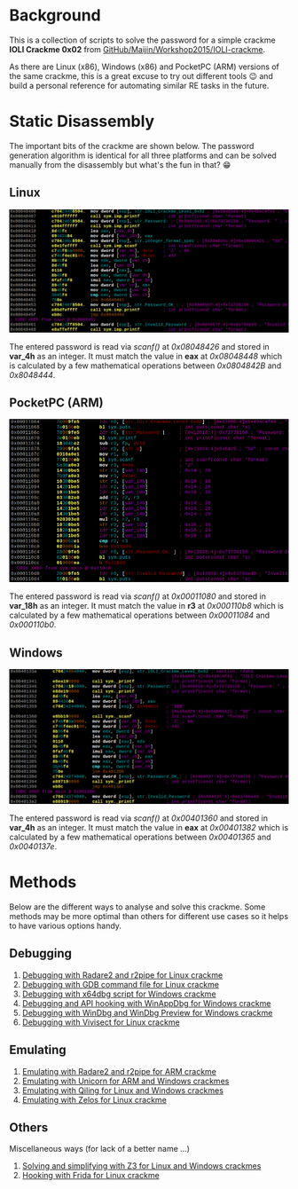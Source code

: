 # Background
This is a collection of scripts to solve the password for a simple crackme **IOLI Crackme 0x02** from [GitHub/Maijin/Workshop2015/IOLI-crackme](https://github.com/Maijin/Workshop2015/tree/master/IOLI-crackme).

As there are Linux (x86), Windows (x86) and PocketPC (ARM) versions of the same crackme, this is a great excuse to try out different tools :wink: and build a personal reference for automating similar RE tasks in the future.

# Static Disassembly

The important bits of the crackme are shown below. The password generation algorithm is identical for all three platforms and can be solved manually from the disassembly but what's the fun in that? :grin:

## Linux

![Disassembly of important bits](img/linux-disasm.png)

The entered password is read via *scanf()* at *0x08048426* and stored in **var_4h** as an integer. It must match the value in **eax** at *0x08048448* which is calculated by a few mathematical operations between *0x0804842B* and *0x8048444*.

## PocketPC (ARM)

![Disassembly of important bits](img/arm-disasm.png)

The entered password is read via *scanf()* at *0x00011080* and stored in **var_18h** as an integer. It must match the value in **r3** at *0x000110b8* which is calculated by a few mathematical operations between *0x00011084* and *0x000110b0*.

## Windows

![Disassembly of important bits](img/win-disasm.png)

The entered password is read via *scanf()* at *0x00401360* and stored in **var_4h** as an integer. It must match the value in **eax** at *0x00401382* which is calculated by a few mathematical operations between *0x00401365* and *0x0040137e*.

# Methods

Below are the different ways to analyse and solve this crackme. Some methods may be more optimal than others for different use cases so it helps to have various options handy.

## Debugging

1. [Debugging with Radare2 and r2pipe for Linux crackme](r2debug/)
2. [Debugging with GDB command file for Linux crackme](gdb/)
3. [Debugging with x64dbg script for Windows crackme](x64dbg/)
4. [Debugging and API hooking with WinAppDbg for Windows crackme](winappdbg/)
5. [Debugging with WinDbg and WinDbg Preview for Windows crackme](windbg/)
6. [Debugging with Vivisect for Linux crackme](vivisect/)

## Emulating

1. [Emulating with Radare2 and r2pipe for ARM crackme](r2emu/)
2. [Emulating with Unicorn for ARM and Windows crackmes](unicorn/)
3. [Emulating with Qiling for Linux and Windows crackmes](qiling/)
4. [Emulating with Zelos for Linux crackme](zelos/)

## Others
Miscellaneous ways (for lack of a better name ...)

1. [Solving and simplifying with Z3 for Linux and Windows crackmes](z3/)
2. [Hooking with Frida for Linux crackme](frida/)
